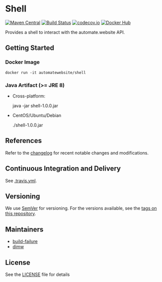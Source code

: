 # Shell

[![Maven Central](https://maven-badges.herokuapp.com/maven-central/website.automate/shell/badge.svg)](https://maven-badges.herokuapp.com/maven-central/website.automate/shell) [![Build Status](https://travis-ci.org/automate-website/shell.svg?branch=master)](https://travis-ci.org/automate-website/shell) [![codecov.io](https://codecov.io/github/automate-website/shell/coverage.svg?branch=master)](https://codecov.io/github/automate-website/shell?branch=master) [![Docker Hub](https://img.shields.io/docker/pulls/automatewebsite/shell.svg)](https://hub.docker.com/r/automatewebsite/shell) 

Provides a shell to interact with the automate.website API.

## Getting Started

### Docker Image

    docker run -it automatewebsite/shell

### Java Artifact (>= JRE 8)

- Cross-platform:

    java -jar shell-1.0.0.jar

- CentOS/Ubuntu/Debian

    ./shell-1.0.0.jar

## References
Refer to the [changelog] for recent notable changes and modifications.

## Continuous Integration and Delivery

See [.travis.yml](.travis.yml).

## Versioning

We use [SemVer](http://semver.org/) for versioning. For the versions available, see the [tags on this repository](https://github.com/automate-website/shell/tags).


## Maintainers

- [build-failure](https://github.com/build-failure)
- [dimw](https://github.com/dimw)

## License

See the [LICENSE](LICENSE) file for details

[changelog]: CHANGELOG.md

